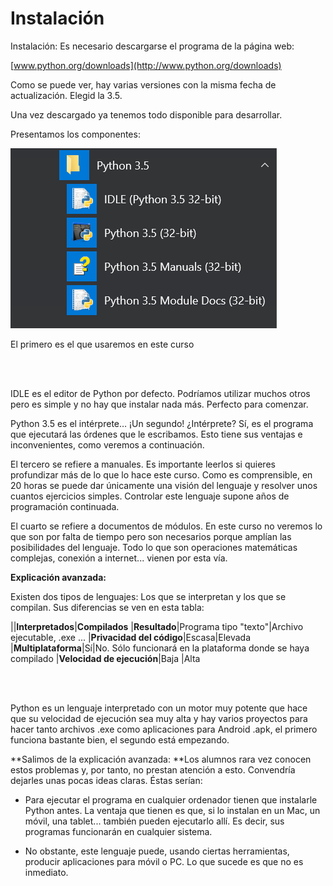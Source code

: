 
# Instalación

Instalación: Es necesario descargarse el programa de la página web:

[www.python.org/downloads](http://www.python.org/downloads)

Como se puede ver, hay varias versiones con la misma fecha de actualización. Elegid la 3.5.

Una vez descargado ya tenemos todo disponible para desarrollar.

Presentamos los componentes:

![](img/imagen_1.png)


El primero es el que usaremos en este curso

<br /><br />

IDLE es el editor de Python por defecto. Podríamos utilizar muchos otros pero es simple y no hay que instalar nada más. Perfecto para comenzar.

Python 3.5 es el intérprete… ¡Un segundo! ¿Intérprete? Sí, es el programa que ejecutará las órdenes que le escribamos. Esto tiene sus ventajas e inconvenientes, como veremos a continuación.

El tercero se refiere a manuales. Es importante leerlos si quieres profundizar más de lo que lo hace este curso. Como es comprensible, en 20 horas se puede dar únicamente una visión del lenguaje y resolver unos cuantos ejercicios simples. Controlar este lenguaje supone años de programación continuada.

El cuarto se refiere a documentos de módulos. En este curso no veremos lo que son por falta de tiempo pero son necesarios porque amplían las posibilidades del lenguaje. Todo lo que son operaciones matemáticas complejas, conexión a internet... vienen por esta vía.

**Explicación avanzada:**



Existen dos tipos de lenguajes: Los que se interpretan y los que se compilan. Sus diferencias se ven en esta tabla:




||**Interpretados**|**Compilados**
|**Resultado**|Programa tipo "texto"|Archivo ejecutable, .exe ...
|**Privacidad del código**|Escasa|Elevada
|**Multiplataforma**|Sí|No. Sólo funcionará en la plataforma donde se haya compilado
|**Velocidad de ejecución**|Baja |Alta

<br /><br />



Python es un lenguaje interpretado con un motor muy potente que hace que su velocidad de ejecución sea muy alta y hay varios proyectos para hacer tanto archivos .exe como aplicaciones para Android .apk, el primero funciona bastante bien, el segundo está empezando. 



**Salimos de la explicación avanzada: **Los alumnos rara vez conocen estos problemas y, por tanto, no prestan atención a esto. Convendría dejarles unas pocas ideas claras. Éstas serían:



- Para ejecutar el programa en cualquier ordenador tienen que instalarle Python antes. La ventaja que tienen es que, si lo instalan en un Mac, un móvil, una tablet... también pueden ejecutarlo allí. Es decir, sus programas funcionarán en cualquier sistema.



- No obstante, este lenguaje puede, usando ciertas herramientas, producir aplicaciones para móvil o PC. Lo que sucede es que no es inmediato.

